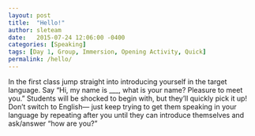 ```yaml
---
layout: post
title:  "Hello!"
author: sleteam
date:   2015-07-24 12:06:00 -0400
categories: [Speaking]
tags: [Day 1, Group, Immersion, Opening Activity, Quick]
permalink: /hello/
---
```

In the first class jump straight into introducing yourself in the target language. Say “Hi, my name is ___, what is your name? Pleasure to meet you.” Students will be shocked to begin with, but they’ll quickly pick it up! Don’t switch to English— just keep trying to get them speaking in your language by repeating after you until they can introduce themselves and ask/answer “how are you?”